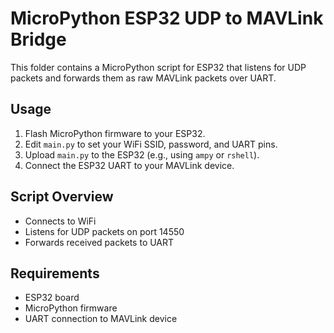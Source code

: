 # MicroPython ESP32 UDP to MAVLink Bridge

This folder contains a MicroPython script for ESP32 that listens for UDP packets and forwards them as raw MAVLink packets over UART.

## Usage
1. Flash MicroPython firmware to your ESP32.
2. Edit `main.py` to set your WiFi SSID, password, and UART pins.
3. Upload `main.py` to the ESP32 (e.g., using `ampy` or `rshell`).
4. Connect the ESP32 UART to your MAVLink device.

## Script Overview
- Connects to WiFi
- Listens for UDP packets on port 14550
- Forwards received packets to UART

## Requirements
- ESP32 board
- MicroPython firmware
- UART connection to MAVLink device
